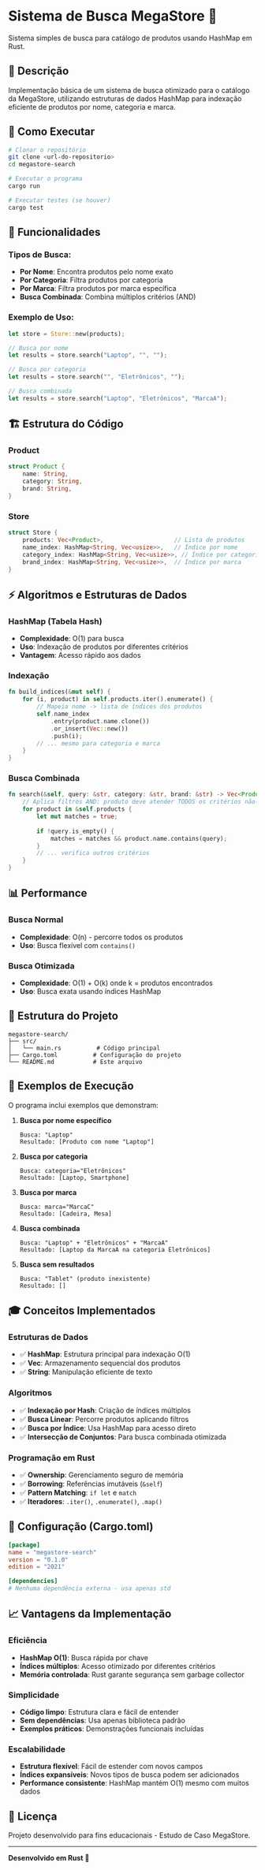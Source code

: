 # Sistema de Busca MegaStore 🏪

Sistema simples de busca para catálogo de produtos usando HashMap em Rust.

## 📝 Descrição

Implementação básica de um sistema de busca otimizado para o catálogo da MegaStore, utilizando estruturas de dados HashMap para indexação eficiente de produtos por nome, categoria e marca.

## 🚀 Como Executar

```bash
# Clonar o repositório
git clone <url-do-repositorio>
cd megastore-search

# Executar o programa
cargo run

# Executar testes (se houver)
cargo test
```

## 🎯 Funcionalidades

### Tipos de Busca:
- **Por Nome**: Encontra produtos pelo nome exato
- **Por Categoria**: Filtra produtos por categoria
- **Por Marca**: Filtra produtos por marca específica
- **Busca Combinada**: Combina múltiplos critérios (AND)

### Exemplo de Uso:
```rust
let store = Store::new(products);

// Busca por nome
let results = store.search("Laptop", "", "");

// Busca por categoria
let results = store.search("", "Eletrônicos", "");

// Busca combinada
let results = store.search("Laptop", "Eletrônicos", "MarcaA");
```

## 🏗️ Estrutura do Código

### Product
```rust
struct Product {
    name: String,
    category: String,
    brand: String,
}
```

### Store
```rust
struct Store {
    products: Vec<Product>,                    // Lista de produtos
    name_index: HashMap<String, Vec<usize>>,   // Índice por nome
    category_index: HashMap<String, Vec<usize>>, // Índice por categoria
    brand_index: HashMap<String, Vec<usize>>,  // Índice por marca
}
```

## ⚡ Algoritmos e Estruturas de Dados

### HashMap (Tabela Hash)
- **Complexidade**: O(1) para busca
- **Uso**: Indexação de produtos por diferentes critérios
- **Vantagem**: Acesso rápido aos dados

### Indexação
```rust
fn build_indices(&mut self) {
    for (i, product) in self.products.iter().enumerate() {
        // Mapeia nome -> lista de índices dos produtos
        self.name_index
            .entry(product.name.clone())
            .or_insert(Vec::new())
            .push(i);
        // ... mesmo para categoria e marca
    }
}
```

### Busca Combinada
```rust
fn search(&self, query: &str, category: &str, brand: &str) -> Vec<Product> {
    // Aplica filtros AND: produto deve atender TODOS os critérios não-vazios
    for product in &self.products {
        let mut matches = true;
        
        if !query.is_empty() {
            matches = matches && product.name.contains(query);
        }
        // ... verifica outros critérios
    }
}
```

## 📊 Performance

### Busca Normal
- **Complexidade**: O(n) - percorre todos os produtos
- **Uso**: Busca flexível com `contains()`

### Busca Otimizada  
- **Complexidade**: O(1) + O(k) onde k = produtos encontrados
- **Uso**: Busca exata usando índices HashMap

## 📁 Estrutura do Projeto

```
megastore-search/
├── src/
│   └── main.rs          # Código principal
├── Cargo.toml          # Configuração do projeto
└── README.md           # Este arquivo
```

## 🧪 Exemplos de Execução

O programa inclui exemplos que demonstram:

1. **Busca por nome específico**
   ```
   Busca: "Laptop"
   Resultado: [Produto com nome "Laptop"]
   ```

2. **Busca por categoria**
   ```
   Busca: categoria="Eletrônicos"
   Resultado: [Laptop, Smartphone]
   ```

3. **Busca por marca**
   ```
   Busca: marca="MarcaC"
   Resultado: [Cadeira, Mesa]
   ```

4. **Busca combinada**
   ```
   Busca: "Laptop" + "Eletrônicos" + "MarcaA"
   Resultado: [Laptop da MarcaA na categoria Eletrônicos]
   ```

5. **Busca sem resultados**
   ```
   Busca: "Tablet" (produto inexistente)
   Resultado: []
   ```

## 🎓 Conceitos Implementados

### Estruturas de Dados
- ✅ **HashMap**: Estrutura principal para indexação O(1)
- ✅ **Vec**: Armazenamento sequencial dos produtos
- ✅ **String**: Manipulação eficiente de texto

### Algoritmos
- ✅ **Indexação por Hash**: Criação de índices múltiplos
- ✅ **Busca Linear**: Percorre produtos aplicando filtros
- ✅ **Busca por Índice**: Usa HashMap para acesso direto
- ✅ **Intersecção de Conjuntos**: Para busca combinada otimizada

### Programação em Rust
- ✅ **Ownership**: Gerenciamento seguro de memória
- ✅ **Borrowing**: Referências imutáveis (`&self`)
- ✅ **Pattern Matching**: `if let` e `match`
- ✅ **Iteradores**: `.iter()`, `.enumerate()`, `.map()`

## 🔧 Configuração (Cargo.toml)

```toml
[package]
name = "megastore-search"
version = "0.1.0"
edition = "2021"

[dependencies]
# Nenhuma dependência externa - usa apenas std
```


## 📈 Vantagens da Implementação

### Eficiência
- **HashMap O(1)**: Busca rápida por chave
- **Índices múltiplos**: Acesso otimizado por diferentes critérios
- **Memória controlada**: Rust garante segurança sem garbage collector

### Simplicidade
- **Código limpo**: Estrutura clara e fácil de entender
- **Sem dependências**: Usa apenas biblioteca padrão
- **Exemplos práticos**: Demonstrações funcionais incluídas

### Escalabilidade
- **Estrutura flexível**: Fácil de estender com novos campos
- **Índices expansíveis**: Novos tipos de busca podem ser adicionados
- **Performance consistente**: HashMap mantém O(1) mesmo com muitos dados

## 📄 Licença

Projeto desenvolvido para fins educacionais - Estudo de Caso MegaStore.

---
**Desenvolvido em Rust 🦀**
